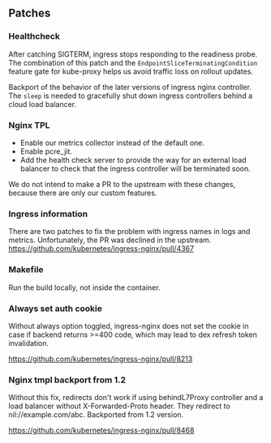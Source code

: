 ## Patches

### Healthcheck

After catching SIGTERM, ingress stops responding to the readiness probe.
The combination of this patch and the `EndpointSliceTerminatingCondition` feature gate for kube-proxy helps us avoid
traffic loss on rollout updates.

Backport of the behavior of the later versions of ingress nginx controller.
The `sleep` is needed to gracefully shut down ingress controllers behind a cloud load balancer.

### Nginx TPL

* Enable our metrics collector instead of the default one.
* Enable pcre_jit.
* Add the health check server to provide the way for an external load balancer to check that the ingress controller will be terminated soon.

We do not intend to make a PR to the upstream with these changes, because there are only our custom features.

### Ingress information

There are two patches to fix the problem with ingress names in logs and metrics.
Unfortunately, the PR was declined in the upstream.
https://github.com/kubernetes/ingress-nginx/pull/4367

### Makefile

Run the build locally, not inside the container.

### Always set auth cookie

Without always option toggled, ingress-nginx does not set the cookie in case if backend returns >=400 code, which may lead to dex refresh token invalidation.

https://github.com/kubernetes/ingress-nginx/pull/8213

### Nginx tmpl backport from 1.2

Without this fix, redirects don't work if using behindL7Proxy controller and a load balancer without X-Forwarded-Proto header. They redirect to nil://example.com/abc.
Backported from 1.2 version.

https://github.com/kubernetes/ingress-nginx/pull/8468
